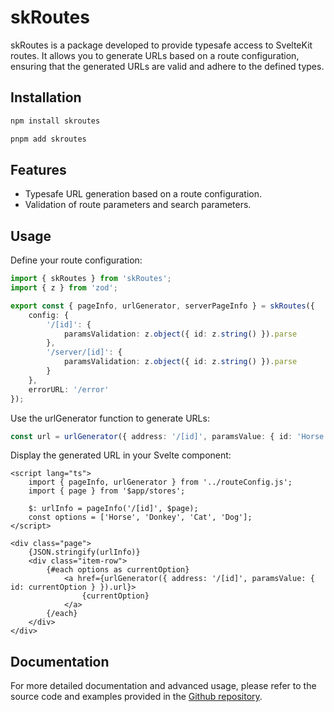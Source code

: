 # skRoutes

skRoutes is a package developed to provide typesafe access to SvelteKit routes. It allows you to generate URLs based on a route configuration, ensuring that the generated URLs are valid and adhere to the defined types.

## Installation

```bash
npm install skroutes

pnpm add skroutes
```

## Features

- Typesafe URL generation based on a route configuration.
- Validation of route parameters and search parameters.

## Usage

Define your route configuration:

```typescript
import { skRoutes } from 'skRoutes';
import { z } from 'zod';

export const { pageInfo, urlGenerator, serverPageInfo } = skRoutes({
	config: {
		'/[id]': {
			paramsValidation: z.object({ id: z.string() }).parse
		},
		'/server/[id]': {
			paramsValidation: z.object({ id: z.string() }).parse
		}
	},
	errorURL: '/error'
});
```

Use the urlGenerator function to generate URLs:

```typescript
const url = urlGenerator({ address: '/[id]', paramsValue: { id: 'Horse' } }).url;
```

Display the generated URL in your Svelte component:

```svelte
<script lang="ts">
	import { pageInfo, urlGenerator } from '../routeConfig.js';
	import { page } from '$app/stores';

	$: urlInfo = pageInfo('/[id]', $page);
	const options = ['Horse', 'Donkey', 'Cat', 'Dog'];
</script>

<div class="page">
	{JSON.stringify(urlInfo)}
	<div class="item-row">
		{#each options as currentOption}
			<a href={urlGenerator({ address: '/[id]', paramsValue: { id: currentOption } }).url}>
				{currentOption}
			</a>
		{/each}
	</div>
</div>
```

## Documentation

For more detailed documentation and advanced usage, please refer to the source code and examples provided in the [Github repository](https://github.com/qwacko/skroutes).
